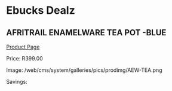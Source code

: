
# Ebucks Dealz
## AFRITRAIL ENAMELWARE TEA POT -BLUE
[Product Page](https://www.ebucks.com/web/shop/productSelected.do?prodId=1211158971&catId=704985963)

Price: R399.00

Image: /web/cms/system/galleries/pics/prodimg/AEW-TEA.png

Savings: 


	